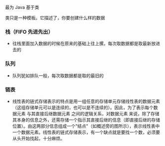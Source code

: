 最为 Java 基于类

类只是一种模板。它描述了，你要创建什么样的数据

### 栈（FIFO 先进先出）
- 往栈里面加入数据的时候在原来的基础上往上摞，每次取数据都是取最新放进去的

### 队列
- 队列犹如排队一般，每次取数据都是取的最旧的

### 链表
- 线性表的链式存储表示的特点是用一组任意的存储单元存储线性表的数据元素（这组存储单元可以是连续的，也可以是不连续的）。因此，为了表示每个数据元素 与其直接后继数据元素 之间的逻辑关系，对数据元素 来说，除了存储其本身的信息之外，还需存储一个指示其直接后继的信息（即直接后继的存储位置）。由这两部分信息组成一个"结点"（如概述旁的图所示），表示线性表中一个数据元素。线性表的链式存储表示，有一个缺点就是要找一个数，必须要从头开始找起，十分麻烦。